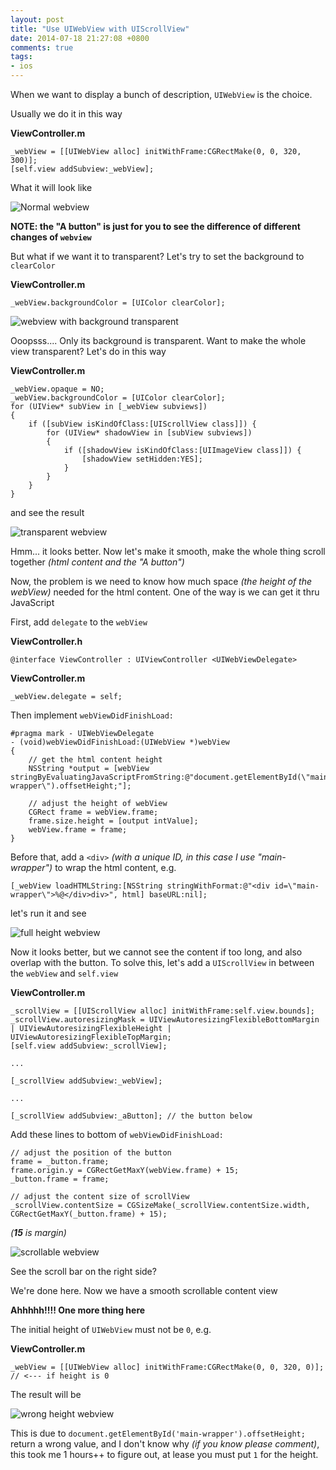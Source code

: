```yaml
---
layout: post
title: "Use UIWebView with UIScrollView"
date: 2014-07-18 21:27:08 +0800
comments: true
tags: 
- ios
---
```


When we want to display a bunch of description, `UIWebView` is the choice.

Usually we do it in this way

**ViewController.m**

```obj-c
_webView = [[UIWebView alloc] initWithFrame:CGRectMake(0, 0, 320, 300)];
[self.view addSubview:_webView];
```

What it will look like

![Normal webview](http://jslim89.github.com/images/posts/2014-07-18-use-uiwebview-with-uiscrollview/webview-1.png)

**NOTE: the "A button" is just for you to see the difference of different changes of `webview`**

But what if we want it to transparent? Let's try to set the background to `clearColor`

**ViewController.m**

```obj-c
_webView.backgroundColor = [UIColor clearColor];
```

![webview with background transparent](http://jslim89.github.com/images/posts/2014-07-18-use-uiwebview-with-uiscrollview/webview-2.png)

Ooopsss.... Only its background is transparent. Want to make the whole view transparent? Let's do in this way

**ViewController.m**

```obj-c
_webView.opaque = NO;
_webView.backgroundColor = [UIColor clearColor];
for (UIView* subView in [_webView subviews])
{
    if ([subView isKindOfClass:[UIScrollView class]]) {
        for (UIView* shadowView in [subView subviews])
        {
            if ([shadowView isKindOfClass:[UIImageView class]]) {
                [shadowView setHidden:YES];
            }
        }
    }
}
```

and see the result

![transparent webview](http://jslim89.github.com/images/posts/2014-07-18-use-uiwebview-with-uiscrollview/webview-3.png)

Hmm... it looks better. Now let's make it smooth, make the whole thing scroll together _(html content and the "A button")_

Now, the problem is we need to know how much space _(the height of the webView)_ needed for the html content. One of the way is we can get it thru JavaScript

First, add `delegate` to the `webView`

**ViewController.h**

```obj-c
@interface ViewController : UIViewController <UIWebViewDelegate>
```

**ViewController.m**

```obj-c
_webView.delegate = self;
```

Then implement `webViewDidFinishLoad:`

```obj-c
#pragma mark - UIWebViewDelegate
- (void)webViewDidFinishLoad:(UIWebView *)webView
{
    // get the html content height
    NSString *output = [webView stringByEvaluatingJavaScriptFromString:@"document.getElementById(\"main-wrapper\").offsetHeight;"];

    // adjust the height of webView
    CGRect frame = webView.frame;
    frame.size.height = [output intValue];
    webView.frame = frame;
}
```

Before that, add a `<div>` _(with a unique ID, in this case I use "main-wrapper")_ to wrap the html content, e.g.

```obj-c
[_webView loadHTMLString:[NSString stringWithFormat:@"<div id=\"main-wrapper\">%@</div>div>", html] baseURL:nil];
```

let's run it and see

![full height webview](http://jslim89.github.com/images/posts/2014-07-18-use-uiwebview-with-uiscrollview/webview-4.png)

Now it looks better, but we cannot see the content if too long, and also overlap with the button. To solve this, let's add a `UIScrollView` in between the `webView` and `self.view`

**ViewController.m**

```obj-c
_scrollView = [[UIScrollView alloc] initWithFrame:self.view.bounds];
_scrollView.autoresizingMask = UIViewAutoresizingFlexibleBottomMargin | UIViewAutoresizingFlexibleHeight | UIViewAutoresizingFlexibleTopMargin;
[self.view addSubview:_scrollView];

...

[_scrollView addSubview:_webView];

...

[_scrollView addSubview:_aButton]; // the button below
```

Add these lines to bottom of `webViewDidFinishLoad:`

```obj-c
// adjust the position of the button
frame = _button.frame;
frame.origin.y = CGRectGetMaxY(webView.frame) + 15;
_button.frame = frame;

// adjust the content size of scrollView
_scrollView.contentSize = CGSizeMake(_scrollView.contentSize.width, CGRectGetMaxY(_button.frame) + 15);
```

_(**15** is margin)_

![scrollable webview](http://jslim89.github.com/images/posts/2014-07-18-use-uiwebview-with-uiscrollview/webview-5.png)

See the scroll bar on the right side?

We're done here. Now we have a smooth scrollable content view

**Ahhhhh!!!! One more thing here**

The initial height of `UIWebView` must not be `0`, e.g.

**ViewController.m**

```obj-c
_webView = [[UIWebView alloc] initWithFrame:CGRectMake(0, 0, 320, 0)]; // <--- if height is 0
```

The result will be

![wrong height webview](http://jslim89.github.com/images/posts/2014-07-18-use-uiwebview-with-uiscrollview/webview-6.png)

This is due to `document.getElementById('main-wrapper').offsetHeight;` return a wrong value, and I don't know why _(if you know please comment)_, this took me 1 hours++ to figure out, at lease you must put `1` for the height.
